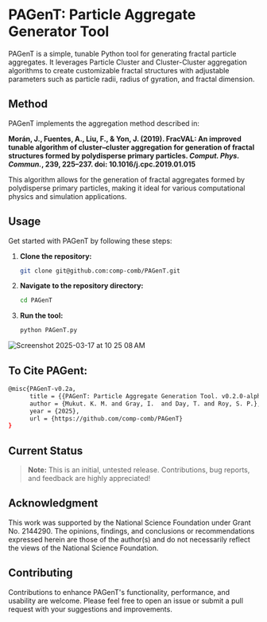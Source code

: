 # PAGenT: Particle Aggregate Generator Tool

PAGenT is a simple, tunable Python tool for generating fractal particle aggregates. It leverages Particle Cluster and Cluster-Cluster aggregation algorithms to create customizable fractal structures with adjustable parameters such as particle radii, radius of gyration, and fractal dimension.

## Method

PAGenT implements the aggregation method described in:

**Morán, J., Fuentes, A., Liu, F., & Yon, J. (2019). FracVAL: An improved tunable algorithm of cluster–cluster aggregation for generation of fractal structures formed by polydisperse primary particles. *Comput. Phys. Commun.*, 239, 225–237. doi: 10.1016/j.cpc.2019.01.015**

This algorithm allows for the generation of fractal aggregates formed by polydisperse primary particles, making it ideal for various computational physics and simulation applications.

## Usage

Get started with PAGenT by following these steps:

1. **Clone the repository:**
   ```bash
   git clone git@github.com:comp-comb/PAGenT.git
   ```

2. **Navigate to the repository directory:**
   ```bash
   cd PAGenT
   ```

3. **Run the tool:**
   ```bash
   python PAGenT.py
   ```

![Screenshot 2025-03-17 at 10 25 08 AM](https://github.com/user-attachments/assets/4abecf6b-c1e3-4538-9abd-af3f3de3df86)

## To Cite PAGent: ##
   ```bash
   @misc{PAGenT-v0.2a,
      title = {{PAGenT: Particle Aggregate Generation Tool. v0.2.0-alpha}},
      author = {Mukut. K. M. and Gray, I.  and Day, T. and Roy, S. P.},
      year = {2025},
      url = {https://github.com/comp-comb/PAGenT}
   }
   ```
## Current Status

> **Note:** This is an initial, untested release. Contributions, bug reports, and feedback are highly appreciated!

## Acknowledgment

This work was supported by the National Science Foundation under Grant No. 2144290. The opinions, findings, and conclusions or recommendations expressed herein are those of the author(s) and do not necessarily reflect the views of the National Science Foundation.

## Contributing

Contributions to enhance PAGenT's functionality, performance, and usability are welcome. Please feel free to open an issue or submit a pull request with your suggestions and improvements.


